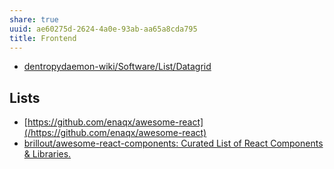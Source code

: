 ```yaml
---
share: true
uuid: ae60275d-2624-4a0e-93ab-aa65a8cda795
title: Frontend
---
```

* [dentropydaemon-wiki/Software/List/Datagrid](/dentropydaemon-wiki/Software/List/Datagrid)

## Lists

* [https://github.com/enaqx/awesome-react](/https://github.com/enaqx/awesome-react)
* [brillout/awesome-react-components: Curated List of React Components & Libraries.](https://github.com/brillout/awesome-react-components)